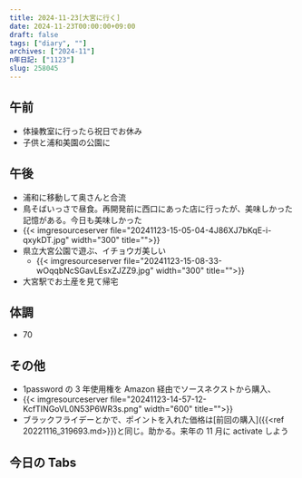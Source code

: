 ```yaml
---
title: 2024-11-23[大宮に行く]
date: 2024-11-23T00:00:00+09:00
draft: false
tags: ["diary", ""]
archives: ["2024-11"]
n年日記: ["1123"]
slug: 258045
---
```


## 午前

- 体操教室に行ったら祝日でお休み
- 子供と浦和美園の公園に

## 午後

- 浦和に移動して奥さんと合流
- 鳥そばいっさで昼食。再開発前に西口にあった店に行ったが、美味しかった記憶がある。今日も美味しかった
- {{< imgresourceserver file="20241123-15-05-04-4J86XJ7bKqE-i-qxykDT.jpg" width="300" title="">}}
- 県立大宮公園で遊ぶ、イチョウガ美しい
  - {{< imgresourceserver file="20241123-15-08-33-wOqqbNcSGavLEsxZJZZ9.jpg" width="300" title="">}}
- 大宮駅でお土産を見て帰宅

## 体調

- 70

## その他

- 1password の 3 年使用権を Amazon 経由でソースネクストから購入、
- {{< imgresourceserver file="20241123-14-57-12-KcfTINGoVL0N53P6WR3s.png" width="600" title="">}}
- ブラックフライデーとかで、ポイントを入れた価格は[前回の購入]({{<ref 20221116_319693.md>}})と同じ。助かる。来年の 11 月に activate しよう

## 今日の Tabs
